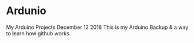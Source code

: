 # Ardunio
My Arduino Projects
December 12 2018
This is my Arduino Backup & a way to learn how github works.
